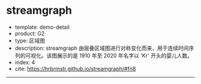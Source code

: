 # streamgraph

- template: demo-detail
- product: G2
- type: 区域图
- description: streamgraph 由层叠区域图进行对称变化而来，用于连续时间序列的可视化。该图展示的是 1910 年至 2020 年名字以 'Kr' 开头的婴儿人数。
- index: 4
- cite: https://hrbrmstr.github.io/streamgraph/#fn8

----

<script>
$.getJSON('../../static/data/babynames.json',function(data){
  var Stat = G2.Stat;
  var chart = new G2.Chart({
    id: 'c1',
    width: 1000,
    height: 500
  });
  chart.source(data, {
    year: {
      tickInterval: 10
    },
    'n': {
      nice: false
    }
  });
  chart.legend(false);
  chart.axis('year', {
    title: null,
    line: null,
    tickLine: null
  });
  chart.axis('n', {
    title: null,
    line: null,
    tickLine: null,
    grid: null
  });
  chart.area(['stack','symmetric']).position(Stat.summary.sum('year*n')).color('name').shape('smooth').opacity(1);
  chart.render();
});
</script>
